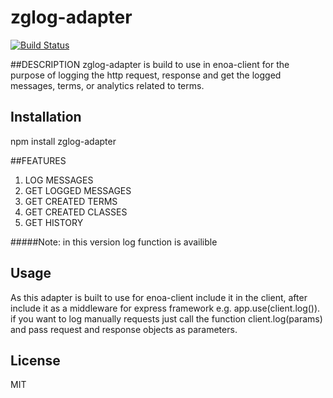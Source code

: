 # zglog-adapter
[![Build Status](https://travis-ci.org/travis-ci/travis-web.svg?branch=master)](https://travis-ci.org/travis-ci/travis-web)


##DESCRIPTION
zglog-adapter is build to use in enoa-client for the purpose of logging the http request, response and get the logged messages, terms, or analytics related to terms.

## Installation

npm install zglog-adapter

##FEATURES
1. LOG MESSAGES
2. GET LOGGED MESSAGES
3. GET CREATED TERMS
4. GET CREATED CLASSES
5. GET HISTORY


#####Note: in this version log function is availible

## Usage
As this adapter is built to use for enoa-client include it in the client, after include it as a middleware for express framework e.g. app.use(client.log()).
if you want to log manually requests just call the function client.log(params) and pass request and response objects as parameters.

## License
MIT

